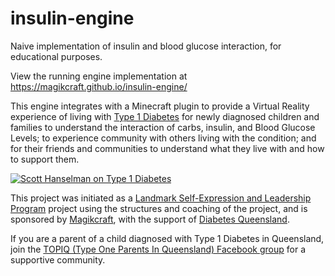 # insulin-engine
Naive implementation of insulin and blood glucose interaction, for educational purposes.

View the running engine implementation at https://magikcraft.github.io/insulin-engine/

This engine integrates with a Minecraft plugin to provide a Virtual Reality experience of living with [Type 1 Diabetes](https://www.diabetesaustralia.com.au/type-1-diabetes) for newly diagnosed children and families to understand the interaction of carbs, insulin, and Blood Glucose Levels; to experience community with others living with the condition; and for their friends and communities to understand what they live with and how to support them.

[![Scott Hanselman on Type 1 Diabetes](https://img.youtube.com/vi/jsxFbDIvQRw/0.jpg)](https://www.youtube.com/watch?v=jsxFbDIvQRw)

This project was initiated as a [Landmark Self-Expression and Leadership Program](http://www.landmarkworldwide.com/advanced-programs/self-expression-and-leadership-program) project using the structures and coaching of the project, and is sponsored by [Magikcraft](http://www.magikcraft.io), with the support of [Diabetes Queensland](http://www.diabetesqld.org.au/).

If you are a parent of a child diagnosed with Type 1 Diabetes in Queensland, join the [TOPIQ (Type One Parents In Queensland) Facebook group](https://www.facebook.com/groups/TOPIQ/) for a supportive community.


